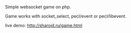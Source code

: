 Simple websocket game on php.

Game works with socket_select, pecl/event or pecl/libevent.

live demo: http://sharoid.ru/game.html
